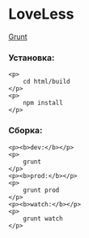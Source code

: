 LoveLess
========
<div>
    <a target="_blank" href="http://gruntjs.com/">Grunt</a>
</div>
<div>
    <h3>Установка:</h3>

    <p>
        cd html/build
    </p>
    <p>
        npm install
    </p>
</div>

<div>
    <h3>Сборка:</h3>

    <p><b>dev:</b></p>
    <p>
        grunt
    </p>
    <p><b>prod:</b></p>
    <p>
        grunt prod
    </p>
    <p><b>watch:</b></p>
    <p>
        grunt watch
    </p>
</div>